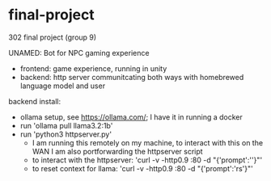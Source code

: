 # final-project
302 final project (group 9)

UNAMED: Bot for NPC gaming experience
- frontend: game experience, running in unity
- backend: http server communitcating both ways with homebrewed language model and user

backend install:
  - ollama setup, see https://ollama.com/; I have it in running a docker
  - run 'ollama pull llama3.2:1b'
  - run 'python3 httpserver.py'
    - I am running this remotely on my machine, to interact with this on the WAN I am also portforwarding the httpserver script
    - to interact with the httpserver: 'curl -v -http0.9 <IP>:80 -d "{'prompt':'<request prompt>'}"'
    - to reset context for llama: 'curl -v -http0.9 <IP>:80 -d "{'prompt':'rs'}"'
